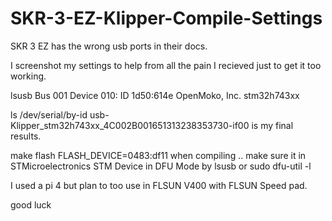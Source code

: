# SKR-3-EZ-Klipper-Compile-Settings

SKR 3 EZ has the wrong usb ports in their docs.

I screenshot my settings to help from all the pain I recieved just to get it too working.

lsusb
Bus 001 Device 010: ID 1d50:614e OpenMoko, Inc. stm32h743xx


ls /dev/serial/by-id
usb-Klipper_stm32h743xx_4C002B001651313238353730-if00 is my final results. 

make flash FLASH_DEVICE=0483:df11 when compiling .. make sure it in STMicroelectronics STM Device in DFU Mode by lsusb or sudo dfu-util -l

I used a pi 4 but plan to too use in FLSUN V400 with FLSUN Speed pad.

good luck
